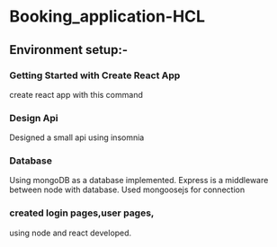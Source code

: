 # Booking_application-HCL
## Environment setup:-
### Getting Started with Create React App
create react app with this command
### Design Api
Designed a small api using insomnia
### Database 
Using mongoDB as a database implemented.
Express is a middleware between node with database.
Used mongoosejs for connection
### created login pages,user pages,
using node and react developed.
